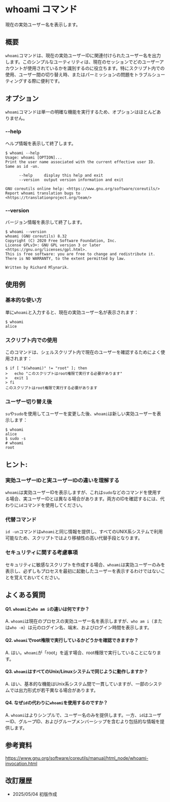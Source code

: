 # whoami コマンド

現在の実効ユーザー名を表示します。

## 概要

`whoami`コマンドは、現在の実効ユーザーIDに関連付けられたユーザー名を出力します。このシンプルなユーティリティは、現在のセッションでどのユーザーアカウントが使用されているかを識別するのに役立ちます。特にスクリプト内での使用、ユーザー間の切り替え時、またはパーミッションの問題をトラブルシューティングする際に便利です。

## オプション

`whoami`コマンドは単一の明確な機能を実行するため、オプションはほとんどありません。

### **--help**

ヘルプ情報を表示して終了します。

```console
$ whoami --help
Usage: whoami [OPTION]...
Print the user name associated with the current effective user ID.
Same as id -un.

      --help     display this help and exit
      --version  output version information and exit

GNU coreutils online help: <https://www.gnu.org/software/coreutils/>
Report whoami translation bugs to <https://translationproject.org/team/>
```

### **--version**

バージョン情報を表示して終了します。

```console
$ whoami --version
whoami (GNU coreutils) 8.32
Copyright (C) 2020 Free Software Foundation, Inc.
License GPLv3+: GNU GPL version 3 or later <https://gnu.org/licenses/gpl.html>.
This is free software: you are free to change and redistribute it.
There is NO WARRANTY, to the extent permitted by law.

Written by Richard Mlynarik.
```

## 使用例

### 基本的な使い方

単に`whoami`と入力すると、現在の実効ユーザー名が表示されます：

```console
$ whoami
alice
```

### スクリプト内での使用

このコマンドは、シェルスクリプト内で現在のユーザーを確認するためによく使用されます：

```console
$ if [ "$(whoami)" != "root" ]; then
>   echo "このスクリプトはroot権限で実行する必要があります"
>   exit 1
> fi
このスクリプトはroot権限で実行する必要があります
```

### ユーザー切り替え後

`su`や`sudo`を使用してユーザーを変更した後、`whoami`は新しい実効ユーザーを表示します：

```console
$ whoami
alice
$ sudo -s
# whoami
root
```

## ヒント:

### 実効ユーザーIDと実ユーザーIDの違いを理解する

`whoami`は実効ユーザーIDを表示しますが、これは`sudo`などのコマンドを使用する場合、実ユーザーIDとは異なる場合があります。両方のIDを確認するには、代わりに`id`コマンドを使用してください。

### 代替コマンド

`id -un`コマンドは`whoami`と同じ情報を提供し、すべてのUNIX系システムで利用可能なため、スクリプトではより移植性の高い代替手段となります。

### セキュリティに関する考慮事項

セキュリティに敏感なスクリプトを作成する場合、`whoami`は実効ユーザーのみを表示し、必ずしもプロセスを最初に起動したユーザーを表示するわけではないことを覚えておいてください。

## よくある質問

#### Q1. `whoami`と`who am i`の違いは何ですか？
A. `whoami`は現在のプロセスの実効ユーザー名を表示しますが、`who am i`（または`who -m`）は元のログイン名、端末、およびログイン時間を表示します。

#### Q2. `whoami`でroot権限で実行しているかどうかを確認できますか？
A. はい。`whoami`が「root」を返す場合、root権限で実行していることになります。

#### Q3. `whoami`はすべてのUnix/Linuxシステムで同じように動作しますか？
A. はい、基本的な機能はUnix系システム間で一貫していますが、一部のシステムでは出力形式が若干異なる場合があります。

#### Q4. なぜ`id`の代わりに`whoami`を使用するのですか？
A. `whoami`はよりシンプルで、ユーザー名のみを提供します。一方、`id`はユーザーID、グループID、およびグループメンバーシップを含むより包括的な情報を提供します。

## 参考資料

https://www.gnu.org/software/coreutils/manual/html_node/whoami-invocation.html

## 改訂履歴

- 2025/05/04 初版作成